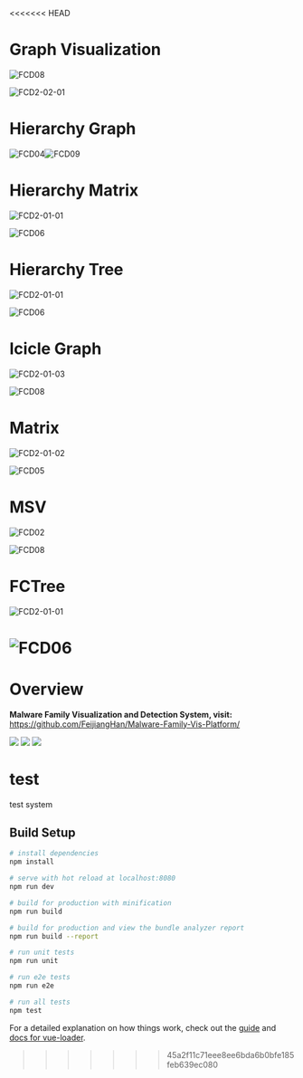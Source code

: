 <<<<<<< HEAD
# Graph Visualization

![FCD08](https://gitee.com/han-feijiang/img-store/raw/master/2023/FCD08.png)

![FCD2-02-01](https://gitee.com/han-feijiang/img-store/raw/master/2023/FCD2-02-01.png)

# Hierarchy Graph 

![FCD04](https://gitee.com/han-feijiang/img-store/raw/master/2023/FCD04.png)![FCD09](https://gitee.com/han-feijiang/img-store/raw/master/2023/FCD09.png)



# Hierarchy Matrix

![FCD2-01-01](https://gitee.com/han-feijiang/img-store/raw/master/2023/FCD2-01-01.png)

![FCD06](https://gitee.com/han-feijiang/img-store/raw/master/2023/FCD06.png)

# Hierarchy Tree

![FCD2-01-01](D:/0-GitHubProject/Function-Visualization/visualization%20methods/visualization%20samples/hierarchyTree/FCD2-01-01.png)

![FCD06](D:/0-GitHubProject/Function-Visualization/visualization%20methods/visualization%20samples/hierarchyTree/FCD06.png)

# Icicle Graph

![FCD2-01-03](https://gitee.com/han-feijiang/img-store/raw/master/2023/FCD2-01-03.png)

![FCD08](D:/0-GitHubProject/Function-Visualization/visualization%20methods/visualization%20samples/icicle/FCD08.png)

# Matrix

![FCD2-01-02](https://gitee.com/han-feijiang/img-store/raw/master/2023/FCD2-01-02.png)

![FCD05](https://gitee.com/han-feijiang/img-store/raw/master/2023/FCD05.png)



# MSV

![FCD02](https://gitee.com/han-feijiang/img-store/raw/master/2023/FCD02.png)

![FCD08](D:/0-GitHubProject/Function-Visualization/visualization%20methods/visualization%20samples/MSV/FCD08.png)



# FCTree

![FCD2-01-01](D:/0-GitHubProject/Function-Visualization/visualization%20methods/visualization%20samples/timeTree/FCD2-01-01.png)

![FCD06](D:/0-GitHubProject/Function-Visualization/visualization%20methods/visualization%20samples/timeTree/FCD06.png)
=======
# Overview
**Malware Family Visualization and Detection System, visit:** https://github.com/FeijiangHan/Malware-Family-Vis-Platform/
 
<img src="https://feijiang.info/details/markdown/assets/image-20231111214519387.png">
<img src="https://feijiang.info/details/markdown/img/image-20231011185448410.png">
<img src="https://feijiang.info/details/markdown/img/image-20231011192344897.png">

# test

test system

## Build Setup

``` bash
# install dependencies
npm install

# serve with hot reload at localhost:8080
npm run dev

# build for production with minification
npm run build

# build for production and view the bundle analyzer report
npm run build --report

# run unit tests
npm run unit

# run e2e tests
npm run e2e

# run all tests
npm test
```

For a detailed explanation on how things work, check out the [guide](http://vuejs-templates.github.io/webpack/) and [docs for vue-loader](http://vuejs.github.io/vue-loader).
>>>>>>> 45a2f11c71eee8ee6bda6b0bfe185feb639ec080
